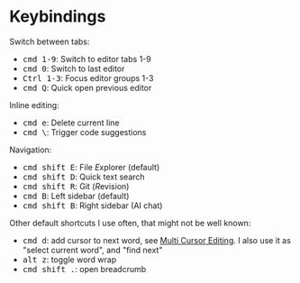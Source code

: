 # Keybindings

Switch between tabs:
- <kbd>cmd 1-9</kbd>: Switch to editor tabs 1-9
- <kbd>cmd 0</kbd>: Switch to last editor
- <kbd>Ctrl 1-3</kbd>: Focus editor groups 1-3
- <kbd>cmd Q</kbd>: Quick open previous editor

Inline editing:
- <kbd>cmd e</kbd>: Delete current line
- <kbd>cmd \\</kbd>: Trigger code suggestions

Navigation:
- <kbd>cmd shift E</kbd>: File *E*xplorer (default)
- <kbd>cmd shift D</kbd>: Quick text search
- <kbd>cmd shift R</kbd>: Git (*R*evision)
- <kbd>cmd B</kbd>: Left sidebar (default)
- <kbd>cmd shift B</kbd>: Right sidebar (AI chat)

Other default shortcuts I use often, that might not be well known:
- <kbd>cmd d</kbd>: add cursor to next word, see [Multi Cursor Editing](https://code.visualstudio.com/docs/editing/codebasics#_multiple-selections-multicursor). I also use it as "select current word", and "find next"
- <kbd>alt z</kbd>: toggle word wrap
- <kbd>cmd shift .</kbd>: open breadcrumb
